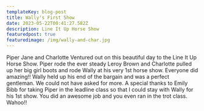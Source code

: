 ```yaml
---
templateKey: blog-post
title: Wally's First Show
date: 2023-05-22T00:41:27.582Z
description: Line It Up Horse Show
featuredpost: true
featuredimage: /img/wally-and-char.jpg
---
```

Piper Jane and Charlotte Ventured out on this beautiful day to the Line It Up Horse Show. Piper rode the ever steady Leroy Brown and Charlotte pulled up her big girl boots and rode Wally at his very 1st horse show. Everyone did amazing!! Wally held up his end of the bargain and was a perfect gentleman. We could not have asked for more. A special thanks to Emily Bibb for taking Piper in the leadline class so that I could stay with Wally for his 1st show. You did an awesome job and you even ran in the trot class. Wahoo!!